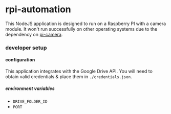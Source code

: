 # rpi-automation

This NodeJS application is designed to run on a Raspberry PI with a camera module.
It won't run successfully on other operating systems due to the dependency on [pi-camera](https://www.npmjs.com/package/pi-camera).

### developer setup

#### configuration

This application integrates with the Google Drive API. You will need to obtain valid credentials & place them in `./credentials.json`.

##### environment variables

- `DRIVE_FOLDER_ID`
- `PORT`

